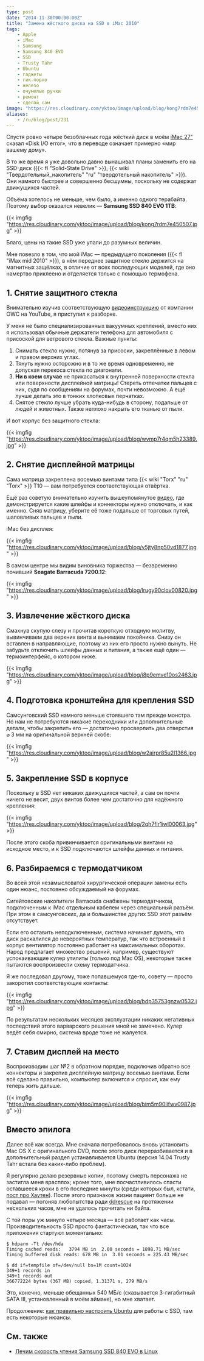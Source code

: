 ```yaml
---
type: post
date: "2014-11-30T00:00:00Z"
title: "Замена жёсткого диска на SSD в iMac 2010"
tags:
    - Apple
    - iMac
    - Samsung
    - Samsung 840 EVO
    - SSD
    - Trusty Tahr
    - Ubuntu
    - гаджеты
    - гик-порно
    - железо
    - очумелые ручки
    - ремонт
    - сделай сам
image: "https://res.cloudinary.com/yktoo/image/upload/blog/kong7rdm7e450507.jpg"
aliases:
    - /ru/blog/post/231
---
```


Спустя ровно четыре безоблачных года жёсткий диск в моём [iMac 27"](0120) сказал «Disk I/O error», что в переводе означает примерно «мир вашему дому».

В то же время я уже довольно давно вынашивал планы заменить его на SSD-диск ({{< fl "Solid-State Drive" >}}, {{< wiki "Твердотельный_накопитель" "ru" "твердотельный накопитель" >}}). Они намного быстрее и совершенно бесшумны, поскольку не содержат движущихся частей.

<!--more-->

Объёма хотелось не меньше, чем было, а именно одного терабайта. Поэтому выбор оказался невелик — **Samsung SSD 840 EVO 1TB**:

{{< imgfig "https://res.cloudinary.com/yktoo/image/upload/blog/kong7rdm7e450507.jpg" >}}

Благо, цены на такие SSD уже упали до разумных величин.

Мне повезло в том, что мой iMac — предыдущего поколения ({{< fl "iMax mid 2010" >}}), в нём переднее защитное стекло держится на магнитных защёлках, в отличие от всех последующих моделей, где оно намертво приклеено и отделяется только с помощью термофена.

## 1. Снятие защитного стекла

Внимательно изучив соответствующую [видеоинструкцию](http://www.youtube.com/watch?v=F8Li_bPDAow) от компании OWC на YouTube, я приступил к разборке.

У меня не было специализированных вакуумных креплений, вместо них я использовал обычные держатели телефона для автомобиля с присоской для ветрового стекла. Важные пункты:

1. Снимать стекло нужно, потянув за присоски, закреплённые в левом и правом верхних углах.
2. Тянуть нужно осторожно и в то же время одновременно, не допуская перекоса стекла по диагонали.
3. **Ни в коем случае** не прикасаться к внутренней поверхности стекла или поверхности дисплейной матрицы! Стереть отпечатки пальцев с них, судя по сообщениям на форумах, почти невозможно. А ещё лучше делать это в тонких хлопковых перчатках.
4. Снятое стекло лучше убрать куда-нибудь в сторону, подальше от людей и животных. Также неплохо накрыть его тканью от пыли.

И вот корпус без защитного стекла:

{{< imgfig "https://res.cloudinary.com/yktoo/image/upload/blog/wvmp7r4qm5h23389.jpg" >}}

## 2. Снятие дисплейной матрицы

Сама матрица закреплена восемью винтами типа {{< wiki "Torx" "ru" "Torx" >}} T10 — вам потребуется соответствующая отвёртка.

Ещё раз советую внимательно изучить вышеупомянутое [видео](http://www.youtube.com/watch?v=F8Li_bPDAow), где демонстрируется какие шлейфы и коннекторы нужно отключать, и как именно. Сняв матрицу, уберите её тоже подальше от торговых путей, шаловливых пальцев и пыли.

iMac без дисплея:

{{< imgfig "https://res.cloudinary.com/yktoo/image/upload/blog/v5jty8np50vd1877.jpg" >}}

В самом центре мы видим виновника торжества — безвременно почивший **Seagate Barracuda 7200.12**:

{{< imgfig "https://res.cloudinary.com/yktoo/image/upload/blog/lrugy90clov00820.jpg" >}}

## 3. Извлечение жёсткого диска

Смахнув скупую слезу и прочитав короткую отходную молитву, вывинчиваем два верхних винта и вынимаем покойника. Cнизу он вставлен в направляющие, поэтому из них его просто нужно вынуть. Не забудьте отключить шлейфы данных и питания, а также ещё один — термоинтерфейс, о котором ниже.

{{< imgfig "https://res.cloudinary.com/yktoo/image/upload/blog/i8p9emve10os2463.jpg" >}}

## 4. Подготовка кронштейна для крепления SSD

Самсунговский SSD намного меньше стоявшего там прежде монстра. Но нам не потребуются никакие переходники или дополнительные детали, чтобы закрепить его — достаточно просверлить два отверстия ⌀ 3 мм на оригинальной верхней скобе:

{{< imgfig "https://res.cloudinary.com/yktoo/image/upload/blog/w2airpr85u2l1366.jpg" >}}

## 5. Закрепление SSD в корпусе

Поскольку в SSD нет никаких движущихся частей, а сам он почти ничего не весит, двух винтов более чем достаточно для надёжного крепления:

{{< imgfig "https://res.cloudinary.com/yktoo/image/upload/blog/2qh7flr1iwl00063.jpg" >}}

После этого скоба привинчивается оригинальными винтами на исходное место, и к SSD подключаются шлейфы данных и питания.

## 6. Разбираемся с термодатчиком

Во всей этой незамысловатой хирургической операции замены есть один нюанс, постоянно обсуждаемый на форумах.

Сигейтовские накопители Barracuda снабжены термодатчиком, подключенным к iMac отдельным кабелем через специальный разъём. При этом в самсунговских, да и большинстве других SSD этот разъём отсутствует.

Если его оставить неподключенным, система начинает думать, что диск раскалился до невероятных температур, так что встроенный в корпус вентилятор постоянно работает на максимальных оборотах. Народ предлагает множество решений, например, существуют успокаивающие кулер утилиты (только под Mac OS), некоторые также пытаются воспроизвести схему термодатчика.

Я же последовал другому, тоже попавшемуся где-то, совету — просто закоротил соответствующие контакты:

{{< imgfig "https://res.cloudinary.com/yktoo/image/upload/blog/bdp35753gnzw0532.jpg" >}}

По результатам нескольких месяцев эксплуатации никаких негативных последствий этого варварского решения мной не замечено. Кулер ведёт себя смирно, система вроде тоже не жалуется.

## 7. Ставим дисплей на место

Воспроизводим шаг №2 в обратном порядке, подключив обратно все коннекторы и закрепив дисплейную матрицу восемью винтами. Если всё сделано правильно, компьютер включится и спросит, как ему теперь жить дальше.

{{< imgfig "https://res.cloudinary.com/yktoo/image/upload/blog/bim5m90lifwv0987.jpg" >}}

## Вместо эпилога

Далее всё как всегда. Мне сначала потребовалось вновь установить Mac OS X с оригинального DVD, после этого диск переразбивается и в дополнительный раздел устанавливается Ubuntu (версия 14.04 Trusty Tahr встала без каких-либо проблем).

Я регулярно делаю резервные копии, поэтому смерть персонажа не застигла меня врасплох; кроме того, мне посчастливилось спасти оставшееся крохи в его последние минуты (среди которых был, кстати, [пост про Хаутен](0221)). После этого признаков жизни пациент больше не подавал — погоняв любопытства ради [ddrescue](http://www.gnu.org/software/ddrescue/) на протяжении нескольких часов, мне не удалось прочитать ни байта.

С той поры уж минуло четыре месяца — всё работает как часы. Производительность SSD просто фантастическая, так что все приложения стартуют моментально:

~~~
$ hdparm -Tt /dev/hda
Timing cached reads:   3794 MB in  2.00 seconds = 1898.71 MB/sec
Timing buffered disk reads: 678 MB in  3.01 seconds = 225.43 MB/sec

$ dd if=tempfile of=/dev/null bs=1M count=1024
349+1 records in
349+1 records out
366772224 bytes (367 MB) copied, 1.31371 s, 279 MB/s
~~~

Это, конечно, меньше обещанных 540 МБ/с (сказывается 3-гигабитный SATA III, установленный в моём аймаке), но мне хватает.

Продолжение: [как правильно настроить Ubuntu](0233) для работы с SSD, там есть некоторые нюансы.

## См. также

* [Лечим скорость чтения Samsung SSD 840 EVO в Linux](0255)
